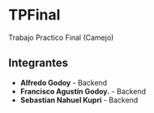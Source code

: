 # TPFinal
Trabajo Practico Final (Camejo)
## Integrantes
- **Alfredo Godoy** - Backend
- **Francisco Agustín Godoy.** - Backend
- **Sebastian Nahuel Kupri** - Backend

